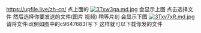 https://upfile.live/zh-cn/
点上面的
<a href="https://freeimage.host/i/3Txw3ga"><img src="https://iili.io/3Txw3ga.md.jpg" alt="3Txw3ga.md.jpg" border="0"></a>
会显示上图 点击选择文件 然后选择你要发送的文件(图片 视频)
稍等片刻 会显示下图 
<a href="https://freeimage.host/i/3Txv7xR"><img src="https://iili.io/3Txv7xR.md.jpg" alt="3Txv7xR.md.jpg" border="0"></a>
请将文件id(例如图中的c9647683)写下 这样就可以下载你发的文件